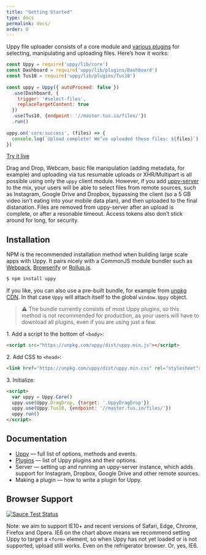 ```yaml
---
title: "Getting Started"
type: docs
permalink: docs/
order: 0
---
```


Uppy file uploader consists of a core module and [various plugins](/docs/plugins/) for  selecting, manipulating and uploading files. Here’s how it works:

```js
const Uppy = require('uppy/lib/core')
const Dashboard = require('uppy/lib/plugins/Dashboard')
const Tus10 = require('uppy/lib/plugins/Tus10')
 
const uppy = Uppy({ autoProceed: false })
  .use(Dashboard, {
    trigger: '#select-files', 
    replaceTargetContent: true
  })
  .use(Tus10, {endpoint: '//master.tus.io/files/'})
  .run()
 
uppy.on('core:success', (files) => {
  console.log(`Upload complete! We’ve uploaded these files: ${files}`)
})
```

[Try it live](/examples/dashboard/)

Drag and Drop, Webcam, basic file manipulation (adding metadata, for example) and uploading via tus resumable uploads or XHR/Multipart is all possible using only the `uppy` client module. However, if you add [uppy-server](https://github.com/transloadit/uppy-server) to the mix, your users will be able to select files from remote sources, such as Instagram, Google Drive and Dropbox, bypassing the client (so a 5 GB video isn’t eating into your mobile data plan), and then uploaded to the final distanation. Files are removed from uppy-server after an upload is complete, or after a resonable timeout. Access tokens also don’t stick around for long, for security.

## Installation

NPM is the recommended installation method when building large scale apps with Uppy. It pairs nicely with a CommonJS module bundler such as [Webpack](http://webpack.github.io/), [Browserify](http://browserify.org/) or [Rollup.js](http://rollupjs.org/). 

``` bash
$ npm install uppy
```

If you like, you can also use a pre-built bundle, for example from [unpkg CDN](https://unpkg.com/uppy/). In that case `Uppy` will attach itself to the global `window.Uppy` object. 

> ⚠️ The bundle currently consists of most Uppy plugins, so this method is not  recommended for production, as your users will have to download all plugins, even if you are using just a few.

1\. Add a script to the bottom of `<body>`:

``` html
<script src="https://unpkg.com/uppy/dist/uppy.min.js"></script>
```

2\. Add CSS to `<head>`:
``` html
<link href="https://unpkg.com/uppy/dist/uppy.min.css" rel="stylesheet">
```

3\. Initialize:

``` html
<script>
  var uppy = Uppy.Core()
  uppy.use(Uppy.DragDrop, {target: '.UppyDragDrop'})
  uppy.use(Uppy.Tus10, {endpoint: '//master.tus.io/files/'})
  uppy.run()
</script>
```

## Documentation

- [Uppy](/docs/uppy.html) — full list of options, methods and events.
- [Plugins](/docs/plugins.html) — list of Uppy plugins and their options.
- Server — setting up and running an uppy-server instance, which adds support for Instagram, Dropbox, Google Drive and other remote sources.
- Making a plugin — how to write a plugin for Uppy.

## Browser Support

<a href="https://saucelabs.com/u/transloadit-uppy">
  <img src="https://saucelabs.com/browser-matrix/transloadit-uppy.svg" alt="Sauce Test Status"/>
</a>

Note: we aim to support IE10+ and recent versions of Safari, Edge, Chrome, Firefox and Opera. IE6 on the chart above means we recommend setting Uppy to target a `<form>` element, so when Uppy has not yet loaded or is not supported, upload still works. Even on the refrigerator browser. Or, yes, IE6.
